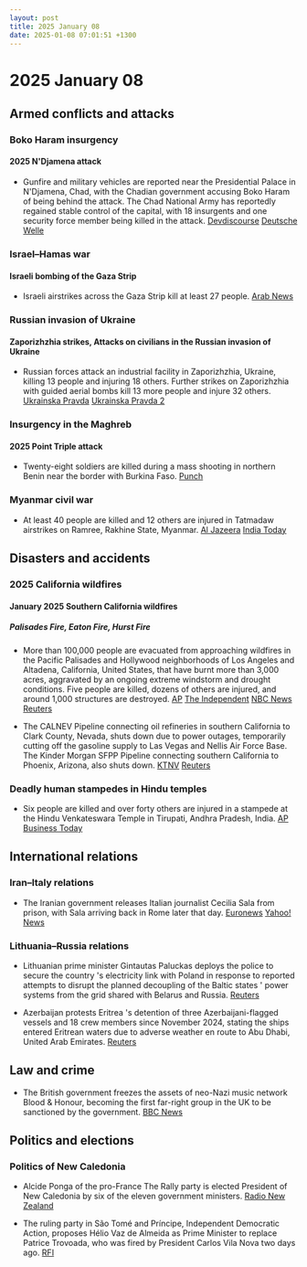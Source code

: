 ```yaml
---
layout: post
title: 2025 January 08
date: 2025-01-08 07:01:51 +1300
---
```


# 2025 January 08

## Armed conflicts and attacks

### Boko Haram insurgency

#### 2025 N'Djamena attack

- Gunfire and military vehicles are reported near the Presidential Palace in N'Djamena, Chad, with the Chadian government accusing Boko Haram of being behind the attack. The Chad National Army has reportedly regained stable control of the capital, with 18 insurgents and one security force member being killed in the attack. [Devdiscourse](https://www.devdiscourse.com/article/law-order/3219554-tense-moments-in-ndjamena-gunfire-near-presidential-palace) [Deutsche Welle](https://www.dw.com/en/chad-gunfire-heard-near-presidency-in-ndjamena/a-71251244)

### Israel–Hamas war

#### Israeli bombing of the Gaza Strip

- Israeli airstrikes across the Gaza Strip kill at least 27 people. [Arab News](https://www.arabnews.com/node/2585653/middle-east)

### Russian invasion of Ukraine

#### Zaporizhzhia strikes, Attacks on civilians in the Russian invasion of Ukraine

- Russian forces attack an industrial facility in Zaporizhzhia, Ukraine, killing 13 people and injuring 18 others. Further strikes on Zaporizhzhia with guided aerial bombs kill 13 more people and injure 32 others. [Ukrainska Pravda](https://www.pravda.com.ua/eng/news/2025/01/8/7492571/) [Ukrainska Pravda 2](https://www.pravda.com.ua/eng/news/2025/01/8/7492614/)

### Insurgency in the Maghreb

#### 2025 Point Triple attack

- Twenty-eight soldiers are killed during a mass shooting in northern Benin near the border with Burkina Faso. [Punch](https://punchng.com/28-beninese-soldiers-killed-in-attack-near-burkina-faso-border/)

### Myanmar civil war

- At least 40 people are killed and 12 others are injured in Tatmadaw airstrikes on Ramree, Rakhine State, Myanmar. [Al Jazeera](https://www.aljazeera.com/news/2025/1/11/dozens-killed-in-myanmar-military-air-attack-in-rakhine-state-un) [India Today](https://www.indiatoday.in/world/story/myanmar-army-airstike-12-killed-500-house-destroyed-rakhine-state-2663336-2025-01-11)

## Disasters and accidents

### 2025 California wildfires

#### January 2025 Southern California wildfires

##### Palisades Fire, Eaton Fire, Hurst Fire

- More than 100,000 people are evacuated from approaching wildfires in the Pacific Palisades and Hollywood neighborhoods of Los Angeles and Altadena, California, United States, that have burnt more than 3,000 acres, aggravated by an ongoing extreme windstorm and drought conditions. Five people are killed, dozens of others are injured, and around 1,000 structures are destroyed. [AP](https://apnews.com/live/live-updates-wildfire-los-angeles-palisades) [The Independent](https://www.independent.co.uk/news/world/americas/pacific-palisades-fire-la-california-map-latest-b2675408.html) [NBC News](https://www.nbcnews.com/weather/wildfires/live-blog/live-updates-pacific-palisades-wildfire-rapidly-grows-california-rcna186685) [Reuters](https://www.reuters.com/world/us/palisades-fire-live-tens-thousands-flee-wildfires-rage-los-angeles-2025-01-08/)

- The CALNEV Pipeline connecting oil refineries in southern California to Clark County, Nevada, shuts down due to power outages, temporarily cutting off the gasoline supply to Las Vegas and Nellis Air Force Base. The Kinder Morgan SFPP Pipeline connecting southern California to Phoenix, Arizona, also shuts down. [KTNV](https://www.ktnv.com/news/good-morning-las-vegas/good-morning-las-vegas-fuel-supply-concerns-swirling-as-wildfires-disrupt-california-pipelines) [Reuters](https://www.reuters.com/business/energy/kinder-morgan-fuel-pipelines-shut-due-power-outages-southern-california-2025-01-10/)

### Deadly human stampedes in Hindu temples

- Six people are killed and over forty others are injured in a stampede at the Hindu Venkateswara Temple in Tirupati, Andhra Pradesh, India. [AP](https://apnews.com/article/india-stampede-andhra-pradesh-temple-7855dcf993849b31f78de56f988058e8) [Business Today](https://www.businesstoday.in/india/story/tirupati-stampede-6-dead-40-injured-as-devotees-rush-to-get-tickets-for-vaikunta-dwara-darshanam-460093-2025-01-09)

## International relations

### Iran–Italy relations

- The Iranian government releases Italian journalist Cecilia Sala from prison, with Sala arriving back in Rome later that day. [Euronews](https://www.euronews.com/2025/01/08/tehran-releases-italian-journalist-cecilia-sala-from-prison) [Yahoo! News](https://uk.news.yahoo.com/italian-journalist-cecilia-sala-arrives-040525478.html?guccounter=1)

### Lithuania–Russia relations

- Lithuanian prime minister Gintautas Paluckas deploys the police to secure the country 's electricity link with Poland in response to reported attempts to disrupt the planned decoupling of the Baltic states ' power systems from the grid shared with Belarus and Russia. [Reuters](https://www.reuters.com/world/europe/lithuania-boosts-power-grid-security-ahead-russia-decoupling-2025-01-08/)

- Azerbaijan protests Eritrea 's detention of three Azerbaijani-flagged vessels and 18 crew members since November 2024, stating the ships entered Eritrean waters due to adverse weather en route to Abu Dhabi, United Arab Emirates. [Reuters](https://www.reuters.com/world/azerbaijan-protests-eritrea-over-detention-three-vessels-crews-2025-01-08/)

## Law and crime

- The British government freezes the assets of neo-Nazi music network Blood & Honour, becoming the first far-right group in the UK to be sanctioned by the government. [BBC News](https://www.bbc.co.uk/news/articles/cqjzj4zrppko)

## Politics and elections

### Politics of New Caledonia

- Alcide Ponga of the pro-France The Rally party is elected President of New Caledonia by six of the eleven government ministers. [Radio New Zealand](https://www.rnz.co.nz/international/pacific-news/538534/alcide-ponga-is-new-caledonia-s-new-president)

- The ruling party in São Tomé and Príncipe, Independent Democratic Action, proposes Hélio Vaz de Almeida as Prime Minister to replace Patrice Trovoada, who was fired by President Carlos Vila Nova two days ago. [RFI](https://www.rfi.fr/pt/%C3%A1frica-lus%C3%B3fona/20250108-s%C3%A3o-tom%C3%A9-e-pr%C3%ADncipe-adi-prop%C3%B5e-h%C3%A9lio-almeida-para-novo-primeiro-ministro)
